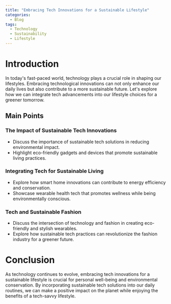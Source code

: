 ```yaml
---
title: "Embracing Tech Innovations for a Sustainable Lifestyle"
categories:
  - Blog
tags:
  - Technology
  - Sustainability
  - Lifestyle
---
```


# Introduction
In today's fast-paced world, technology plays a crucial role in shaping our lifestyles. Embracing technological innovations can not only enhance our daily lives but also contribute to a more sustainable future. Let's explore how we can integrate tech advancements into our lifestyle choices for a greener tomorrow.

## Main Points
### The Impact of Sustainable Tech Innovations
- Discuss the importance of sustainable tech solutions in reducing environmental impact.
- Highlight eco-friendly gadgets and devices that promote sustainable living practices.

### Integrating Tech for Sustainable Living
- Explore how smart home innovations can contribute to energy efficiency and conservation.
- Showcase wearable health tech that promotes wellness while being environmentally conscious.

### Tech and Sustainable Fashion
- Discuss the intersection of technology and fashion in creating eco-friendly and stylish wearables.
- Explore how sustainable tech practices can revolutionize the fashion industry for a greener future.

# Conclusion
As technology continues to evolve, embracing tech innovations for a sustainable lifestyle is crucial for personal well-being and environmental conservation. By incorporating sustainable tech solutions into our daily routines, we can make a positive impact on the planet while enjoying the benefits of a tech-savvy lifestyle.